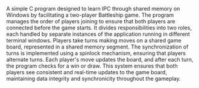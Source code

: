 A simple C program designed to learn IPC through shared memory on Windows by facilitating a two-player Battleship game. The program manages the order of players joining to ensure that both players are connected before the game starts. It divides responsibilities into two roles, each handled by separate instances of the application running in different terminal windows. Players take turns making moves on a shared game board, represented in a shared memory segment. The synchronization of turns is implemented using a spinlock mechanism, ensuring that players alternate turns. Each player's move updates the board, and after each turn, the program checks for a win or draw. This system ensures that both players see consistent and real-time updates to the game board, maintaining data integrity and synchronicity throughout the gameplay.
